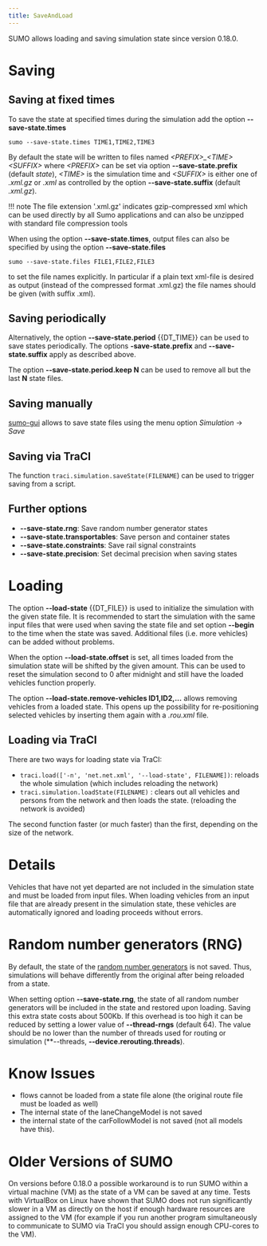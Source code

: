 ```yaml
---
title: SaveAndLoad
---
```


SUMO allows loading and saving simulation state since version 0.18.0.

# Saving

## Saving at fixed times

To save the state at specified times during the simulation add the
option **--save-state.times**

```
sumo --save-state.times TIME1,TIME2,TIME3
```

By default the state will be written to files named *<PREFIX\>_<TIME\><SUFFIX\>* where *<PREFIX\>* can be set via option **--save-state.prefix** (default *state*), *<TIME\>* is the simulation time and *<SUFFIX\>* is either one of *.xml.gz* or *.xml* as controlled by the option **--save-state.suffix** (default *.xml.gz*).

!!! note
    The file extension '.xml.gz' indicates gzip-compressed xml which can be used directly by all Sumo applications and can also be unzipped with standard file compression tools

When using the option **--save-state.times**, output files can also be specified by using the
option **--save-state.files**

```
sumo --save-state.files FILE1,FILE2,FILE3
```

to set the file names explicitly. In particular if a plain text xml-file
is desired as output (instead of the compressed format .xml.gz) the file names
should be given (with suffix .xml).

## Saving periodically

Alternatively, the option **--save-state.period** {{DT_TIME}} can be used to save states periodically.
The options **-save-state.prefix** and **--save-state.suffix** apply as described above.

The option **--save-state.period.keep N** can be used to remove all but the last **N** state files.

## Saving manually

[sumo-gui](../sumo-gui.md) allows to save state files using the menu option *Simulation* -> *Save*

## Saving via TraCI

The function `traci.simulation.saveState(FILENAME`) can be used to trigger saving from a script.

## Further options

- **--save-state.rng**: Save random number generator states
- **--save-state.transportables**: Save person and container states
- **--save-state.constraints**: Save rail signal constraints
- **--save-state.precision**: Set decimal precision when saving states

# Loading

The option **--load-state** {{DT_FILE}} is used to initialize the simulation with the given state
file. It is recommended to start the simulation with the same input
files that were used when saving the state file and set option **--begin** to the
time when the state was saved. Additional files (i.e. more vehicles) can
be added without problems.

When the option **--load-state.offset** is set, all times loaded from the simulation state will
be shifted by the given amount. This can be used to reset the simulation
second to 0 after midnight and still have the loaded vehicles function
properly.

The option **--load-state.remove-vehicles ID1,ID2,...** allows removing vehicles from a loaded state. This opens up
the possibility for re-positioning selected vehicles by inserting them
again with a *.rou.xml* file.

## Loading via TraCI

There are two ways for loading state via TraCI:

- `traci.load(['-n', 'net.net.xml', '--load-state', FILENAME])`: reloads the whole simulation (which includes reloading the network)
- `traci.simulation.loadState(FILENAME)` : clears out all vehicles and persons from the network and then loads the state. (reloading the network is avoided)

The second function faster (or much faster) than the first, depending on the size of the network.

# Details

Vehicles that have not yet departed are not included in the simulation
state and must be loaded from input files. When loading vehicles from an
input file that are already present in the simulation state, these
vehicles are automatically ignored and loading proceeds without errors.

# Random number generators (RNG)
By default, the state of the [random number generators](Randomness.md) is not saved. Thus,
simulations will behave differently from the original after being reloaded from a state.

When setting option **--save-state.rng**, the state of all random number generators will be included in the state and restored upon loading. Saving this extra state costs about 500Kb. If this overhead is too high it can be reduced by setting a lower value of **--thread-rngs** (default 64). The value should be no lower than the number of threads used for routing or simulation (**--threads, **--device.rerouting.threads**).

# Know Issues

- flows cannot be loaded from a state file alone (the original route file must be loaded as well)
- The internal state of the laneChangeModel is not saved
- the internal state of the carFollowModel is not saved (not all models have this).

# Older Versions of SUMO

On versions before 0.18.0 a possible workaround is to run SUMO within a
virtual machine (VM) as the state of a VM can be saved at any time.
Tests with VirtualBox on Linux have shown that SUMO does not run
significantly slower in a VM as directly on the host if enough hardware
resources are assigned to the VM (for example if you run another program
simultaneously to communicate to SUMO via TraCI you should assign enough
CPU-cores to the VM).
